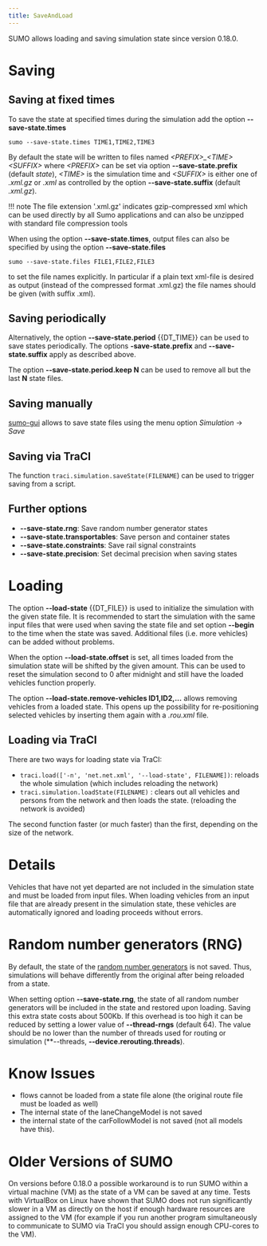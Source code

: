 ```yaml
---
title: SaveAndLoad
---
```


SUMO allows loading and saving simulation state since version 0.18.0.

# Saving

## Saving at fixed times

To save the state at specified times during the simulation add the
option **--save-state.times**

```
sumo --save-state.times TIME1,TIME2,TIME3
```

By default the state will be written to files named *<PREFIX\>_<TIME\><SUFFIX\>* where *<PREFIX\>* can be set via option **--save-state.prefix** (default *state*), *<TIME\>* is the simulation time and *<SUFFIX\>* is either one of *.xml.gz* or *.xml* as controlled by the option **--save-state.suffix** (default *.xml.gz*).

!!! note
    The file extension '.xml.gz' indicates gzip-compressed xml which can be used directly by all Sumo applications and can also be unzipped with standard file compression tools

When using the option **--save-state.times**, output files can also be specified by using the
option **--save-state.files**

```
sumo --save-state.files FILE1,FILE2,FILE3
```

to set the file names explicitly. In particular if a plain text xml-file
is desired as output (instead of the compressed format .xml.gz) the file names
should be given (with suffix .xml).

## Saving periodically

Alternatively, the option **--save-state.period** {{DT_TIME}} can be used to save states periodically.
The options **-save-state.prefix** and **--save-state.suffix** apply as described above.

The option **--save-state.period.keep N** can be used to remove all but the last **N** state files.

## Saving manually

[sumo-gui](../sumo-gui.md) allows to save state files using the menu option *Simulation* -> *Save*

## Saving via TraCI

The function `traci.simulation.saveState(FILENAME`) can be used to trigger saving from a script.

## Further options

- **--save-state.rng**: Save random number generator states
- **--save-state.transportables**: Save person and container states
- **--save-state.constraints**: Save rail signal constraints
- **--save-state.precision**: Set decimal precision when saving states

# Loading

The option **--load-state** {{DT_FILE}} is used to initialize the simulation with the given state
file. It is recommended to start the simulation with the same input
files that were used when saving the state file and set option **--begin** to the
time when the state was saved. Additional files (i.e. more vehicles) can
be added without problems.

When the option **--load-state.offset** is set, all times loaded from the simulation state will
be shifted by the given amount. This can be used to reset the simulation
second to 0 after midnight and still have the loaded vehicles function
properly.

The option **--load-state.remove-vehicles ID1,ID2,...** allows removing vehicles from a loaded state. This opens up
the possibility for re-positioning selected vehicles by inserting them
again with a *.rou.xml* file.

## Loading via TraCI

There are two ways for loading state via TraCI:

- `traci.load(['-n', 'net.net.xml', '--load-state', FILENAME])`: reloads the whole simulation (which includes reloading the network)
- `traci.simulation.loadState(FILENAME)` : clears out all vehicles and persons from the network and then loads the state. (reloading the network is avoided)

The second function faster (or much faster) than the first, depending on the size of the network.

# Details

Vehicles that have not yet departed are not included in the simulation
state and must be loaded from input files. When loading vehicles from an
input file that are already present in the simulation state, these
vehicles are automatically ignored and loading proceeds without errors.

# Random number generators (RNG)
By default, the state of the [random number generators](Randomness.md) is not saved. Thus,
simulations will behave differently from the original after being reloaded from a state.

When setting option **--save-state.rng**, the state of all random number generators will be included in the state and restored upon loading. Saving this extra state costs about 500Kb. If this overhead is too high it can be reduced by setting a lower value of **--thread-rngs** (default 64). The value should be no lower than the number of threads used for routing or simulation (**--threads, **--device.rerouting.threads**).

# Know Issues

- flows cannot be loaded from a state file alone (the original route file must be loaded as well)
- The internal state of the laneChangeModel is not saved
- the internal state of the carFollowModel is not saved (not all models have this).

# Older Versions of SUMO

On versions before 0.18.0 a possible workaround is to run SUMO within a
virtual machine (VM) as the state of a VM can be saved at any time.
Tests with VirtualBox on Linux have shown that SUMO does not run
significantly slower in a VM as directly on the host if enough hardware
resources are assigned to the VM (for example if you run another program
simultaneously to communicate to SUMO via TraCI you should assign enough
CPU-cores to the VM).
